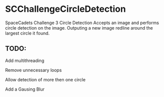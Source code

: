 # SCChallengeCircleDetection
SpaceCadets Challenge 3 Circle Detection
Accepts an image and performs circle detection on the image. Outputing a new image redline around the largest circle it found.
## TODO:
Add multithreading

Remove unnecessary loops

Allow detection of more then one circle

Add a Gausing Blur

